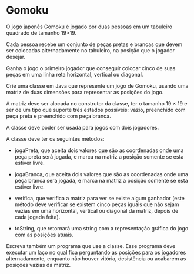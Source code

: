 # Gomoku

O jogo japonês Gomoku é jogado por duas pessoas em um tabuleiro quadrado de tamanho 19×19. 

Cada pessoa recebe um conjunto de peças pretas e brancas que devem ser colocadas alternadamente no tabuleiro, na posição que o jogador desejar. 

Ganha o jogo o primeiro jogador que conseguir colocar cinco de suas peças em uma linha reta horizontal, vertical ou diagonal. 

Crie uma classe em Java que represente um jogo de Gomoku, usando uma matriz de duas dimensões para representar as posições do jogo. 

A matriz deve ser alocada no construtor da classe, ter o tamanho 19 × 19 e ser de um tipo que suporte três estados possíveis: vazio, preenchido com peça preta e preenchido com peça branca. 

A classe deve poder ser usada para jogos com dois jogadores. 

A classe deve ter os seguintes métodos: 

* jogaPreta, que aceita dois valores que são as coordenadas onde uma peça preta será jogada, e marca na matriz a posição somente se esta estiver livre. 

* jogaBranca, que aceita dois valores que são as coordenadas onde uma peça branca será jogada, e marca na matriz a posição somente se esta estiver livre. 

* verifica, que verifica a matriz para ver se existe algum ganhador (este método deve verificar se existem cinco peças iguais que não sejam vazias em uma horizontal, vertical ou diagonal da matriz, depois de cada jogada feita). 

* toString, que retornará uma string com a representação gráfica do jogo com as posições atuais. 

Escreva também um programa que use a classe. Esse programa deve executar um laço no qual fica perguntando as posições para os jogadores alternadamente, enquanto não houver vitória, desistência ou acabarem as posições vazias da matriz. 

